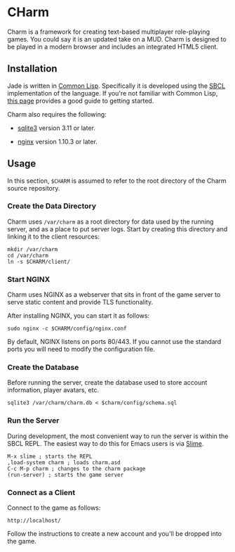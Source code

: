 # CHarm

Charm is a framework for creating text-based multiplayer role-playing games. You
could say it is an updated take on a MUD. Charm is designed to be played in a
modern browser and includes an integrated HTML5 client.

## Installation

Jade is written in [Common Lisp](https://common-lisp.net). Specifically it is
developed using the [SBCL](http://sbcl.org) implementation of the language. If
you're not familiar with Common Lisp,
[this page](https://lisp-lang.org/learn/getting-started/) provides a good guide
to getting started.

Charm also requires the following:

* [sqlite3](https://www.sqlite.org/) version 3.11 or later.

* [nginx](https://www.nginx.com/) version 1.10.3 or later.

## Usage

In this section, `$CHARM` is assumed to refer to the root directory of the Charm
source repository.

### Create the Data Directory

Charm uses `/var/charm` as a root directory for data used by the running server,
and as a place to put server logs. Start by creating this directory and linking
it to the client resources:

    mkdir /var/charm
    cd /var/charm
    ln -s $CHARM/client/

### Start NGINX

Charm uses NGINX as a webserver that sits in front of the game server to serve
static content and provide TLS functionality.

After installing NGINX, you can start it as follows:

    sudo nginx -c $CHARM/config/nginx.conf

By default, NGINX listens on ports 80/443. If you cannot use the standard ports
you will need to modify the configuration file.

### Create the Database

Before running the server, create the database used to store account
information, player avatars, etc.

    sqlite3 /var/charm/charm.db < $charm/config/schema.sql

### Run the Server

During development, the most convenient way to run the server is within the SBCL
REPL. The easiest way to do this for Emacs users is via
[Slime](https://github.com/slime/slime).

    M-x slime ; starts the REPL
    ,load-system charm ; loads charm.asd
    C-c M-p charm ; changes to the charm package
    (run-server) ; starts the game server

### Connect as a Client

Connect to the game as follows:

    http://localhost/

Follow the instructions to create a new account and you'll be dropped into the
game.
